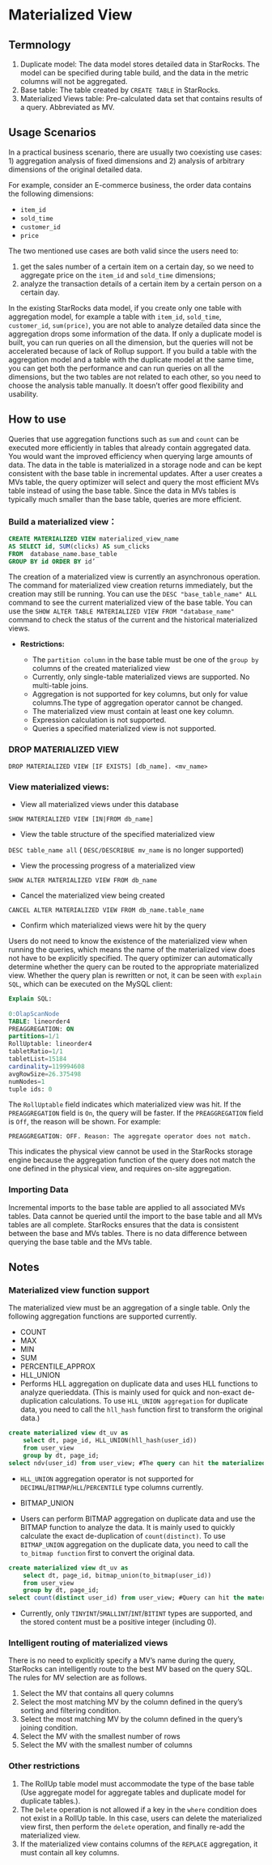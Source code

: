 # Materialized View

## Termnology

1. Duplicate model: The data model stores detailed data in StarRocks. The model can be specified during table build, and the data in the metric columns will not be aggregated.
2. Base table: The table created by `CREATE TABLE` in StarRocks.
3. Materialized Views table: Pre-calculated data set that contains results of a query. Abbreviated as MV.

## Usage Scenarios

In a practical business scenario, there are usually two coexisting use cases: 1) aggregation analysis of fixed dimensions and 2) analysis of arbitrary dimensions of the original detailed data.

For example, consider an E-commerce business, the order data contains the following dimensions:

* `item_id`
* `sold_time`
* `customer_id`
* `price`

The two mentioned use cases are both valid since the users need to:

1. get the sales number of a certain item on a certain day, so we need to aggregate price on the `item_id` and `sold_time` dimensions;
2. analyze the transaction details of a certain item by a certain person on a certain day.

In the existing StarRocks data model, if you create only one table with aggregation model, for example a table with `item_id`, `sold_time`, `customer_id`, `sum(price)`, you are not able to analyze detailed data since the aggregation drops some information of the data. If only a duplicate model is built, you can run queries on all the dimension, but the queries will not be accelerated because of lack of Rollup support. If you build a table with the aggregation model and a table with the duplicate model at the same time, you can get both the performance and can run queries on all the dimensions, but the two tables are not related to each other, so you need to choose the analysis table manually. It doesn’t offer good flexibility and usability.

## How to use

Queries that use aggregation functions such as `sum` and `count` can be executed more efficiently in tables that already contain aggregated data. You would want the improved efficiency when querying large amounts of data. The data in the table is materialized in a storage node and can be kept consistent with the base table in incremental updates. After a user creates a MVs table, the query optimizer will select and query the most efficient MVs table instead of using the base table. Since the data in MVs tables is typically much smaller than the base table, queries are more efficient.

### **Build a materialized view：**

~~~sql
CREATE MATERIALIZED VIEW materialized_view_name
AS SELECT id, SUM(clicks) AS sum_clicks
FROM  database_name.base_table
GROUP BY id ORDER BY id’
~~~

The creation of a materialized view is currently an asynchronous operation. The command for materialized view creation returns immediately, but the creation may still be running. You can use the `DESC "base_table_name" ALL` command to see the current materialized view of the base table. You can use the `SHOW ALTER TABLE MATERIALIZED VIEW FROM "database_name"` command to check the status of the current and the historical materialized views.

* **Restrictions:**

  * The `partition column` in the base table must be one of  the `group by` columns of the created materialized view
  * Currently, only single-table materialized views are supported. No multi-table joins.
  * Aggregation is not supported for key columns, but only for value columns.The type of aggregation operator cannot be changed.
  * The materialized view must contain at least one key column.
  * Expression calculation is not supported.
  * Queries a specified materialized view is not supported.

### **DROP MATERIALIZED VIEW**

`DROP MATERIALIZED VIEW [IF EXISTS] [db_name]. <mv_name>`

### **View materialized views:**

* View all materialized views under this database

`SHOW MATERIALIZED VIEW [IN|FROM db_name]`

* View the table structure of the specified materialized view

`DESC table_name all`
( `DESC/DESCRIBUE mv_name` is no longer supported)

* View the processing progress of a materialized view

`SHOW ALTER MATERIALIZED VIEW FROM db_name`

* Cancel the materialized view being created

`CANCEL ALTER MATERIALIZED VIEW FROM db_name.table_name`

* Confirm which materialized views were hit by the query

Users do not need to know the existence of the materialized view when running the queries, which means the name of the materialized view does not have to be explicitly specified. The query optimizer can automatically determine whether the query can be routed to the appropriate materialized view. Whether the query plan is rewritten or not, it can be seen with `explain SQL`, which can be executed on the MySQL client:

~~~SQL
Explain SQL:
 
0:OlapScanNode
TABLE: lineorder4
PREAGGREGATION: ON
partitions=1/1
RollUptable: lineorder4
tabletRatio=1/1
tabletList=15184
cardinality=119994608
avgRowSize=26.375498
numNodes=1
tuple ids: 0
~~~

The `RollUptable` field indicates which materialized view was hit. If the `PREAGGREGATION` field is `On`, the query will be faster. If the `PREAGGREGATION` field is `Off`, the reason will be shown. For example:

~~~ TEXT
PREAGGREGATION: OFF. Reason: The aggregate operator does not match.
~~~

This indicates the physical view cannot be used in the StarRocks storage engine because the aggregation function of the query does not match the one defined in the physical view, and requires on-site aggregation.

### **Importing Data**

Incremental imports to the base table are applied to all associated MVs tables. Data cannot be queried until the import to the base table and all MVs tables are all complete. StarRocks ensures that the data is consistent between the base and MVs tables. There is no data difference between querying the base table and the MVs table.

## Notes

### **Materialized view function support**

The materialized view must be an aggregation of a single table. Only the following aggregation functions are supported currently.

* COUNT
* MAX
* MIN
* SUM
* PERCENTILE_APPROX
* HLL_UNION
* Performs HLL aggregation on duplicate data and uses HLL functions to analyze querieddata. (This is mainly used for quick and non-exact de-duplication calculations. To use `HLL_UNION aggregation` for duplicate data, you need to call the `hll_hash` function first to transform the original data.)

~~~SQL
create materialized view dt_uv as
    select dt, page_id, HLL_UNION(hll_hash(user_id))
    from user_view
    group by dt, page_id;
select ndv(user_id) from user_view; #The query can hit the materialized view
~~~

* `HLL_UNION` aggregation operator is not supported for `DECIMAL`/`BITMAP`/`HLL`/`PERCENTILE` type columns currently.

* BITMAP_UNION

* Users can perform BITMAP aggregation on duplicate data and use the BITMAP function to analyze the data. It is mainly used to quickly calculate the exact de-duplication of `count(distinct)`. To use `BITMAP_UNION` aggregation on the duplicate data, you need to call the `to_bitmap function` first to convert the original data.

~~~SQL
create materialized view dt_uv as
    select dt, page_id, bitmap_union(to_bitmap(user_id))
    from user_view
    group by dt, page_id;
select count(distinct user_id) from user_view; #Query can hit the materialized view
~~~

* Currently, only `TINYINT`/`SMALLINT`/`INT`/`BITINT` types are supported, and the stored content must be a positive integer (including 0).

### **Intelligent routing of materialized views**

There is no need to explicitly specify a MV’s name during the query, StarRocks can intelligently route to the best MV based on the query SQL. The rules for MV selection are as follows.

1. Select the MV that contains all query columns
2. Select the most matching MV by the column defined in the query’s sorting and filtering condition.
3. Select the most matching MV by the column defined in the query’s joining condition.
4. Select the MV with the smallest number of rows
5. Select the MV with the smallest number of columns

### **Other restrictions**

1. The RollUp table model must accommodate the type of the base table (Use aggregate model for aggregate tables and duplicate model for duplicate tables.).
2. The `Delete` operation is not allowed if a key in the `where` condition does not exist in a RollUp table. In this case, users can delete the materialized view first, then perform the `delete` operation, and finally re-add the materialized view.
3. If the materialized view contains columns of the `REPLACE` aggregation, it must contain all key columns.

